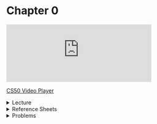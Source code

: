 <meta http-equiv="refresh" content="300"/>

# Chapter 0

<iframe width="75%" src="https://www.youtube.com/embed/jjqgP9dpD1k" frameborder="0" allow="accelerometer; autoplay; encrypted-media; gyroscope; picture-in-picture" allowfullscreen></iframe>

[CS50 Video Player](https://video.cs50.io/jjqgP9dpD1k?screen=w3XNssqYBSU)

<details>
  <summary>Lecture</summary>
  <ul>
    <li><a href="https://cdn.cs50.net/2019/fall/lectures/0/lecture0.mp3.download">Audio</a></li>
    <li><a href="https://cs50.harvard.edu/ap/2021/curriculum/x/notes/0/">Notes</a></li>
    <summary>Slides</summary>
    <ul>
      <li><a href="https://docs.google.com/presentation/d/17wRd8ksO6QkUq906SUgm17AqcI-Jan42jkY-EmufxnE/edit?usp=sharing">Google Slides</a></li>
      <li><a href="https://cdn.cs50.net/2019/fall/lectures/0/lecture0.pdf">PDF</a></li>
    </ul>
    <summary>Source Code</summary>
    <ul>
      <li><a href="https://cdn.cs50.net/2019/fall/lectures/0/src0/">Index</a></li>
      <li><a href="https://scratch.mit.edu/studios/25128634/">Studio</a></li>
      <li><a href="https://cdn.cs50.net/2019/fall/lectures/0/src0.zip">Zip</a></li>
    </ul>
  </ul>   
</details>

<details>  
  <summary>Reference Sheets</summary>
  <ul>
    <li><a href="\apcsp\assets\pdfs\algorithms.pdf">Algorithms</a></li>
    <li><a href="\apcsp\assets\pdfs\ascii.pdf">ASCII</a></li>
    <li><a href="\apcsp\assets\pdfs\binary.pdf">Binary</a></li>
    <li><a href="\apcsp\assets\pdfs\pseudocode.pdf">Pseudocode</a></li>
    <li><a href="\apcsp\assets\pdfs\scratch.pdf">Scratch</a></li>
  </ul>
</details>

<details>
  <summary>Problems</summary>
  <ul>
    <li><a href="\apcsp\curriculum\0\scratch">Scratch</a></li>
  </ul>
</details>
